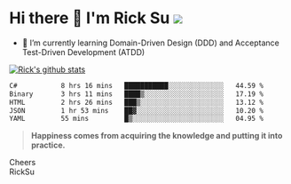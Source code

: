 # Hi there 👋 I'm Rick Su ![](https://komarev.com/ghpvc/?username=ricksu978)
<!--
**ricksu978/ricksu978** is a ✨ _special_ ✨ repository because its `README.md` (this file) appears on your GitHub profile.

Here are some ideas to get you started:

- 🔭 I’m currently working on ...
-->
- 🌱 I’m currently learning Domain-Driven Design (DDD) and Acceptance Test-Driven Development (ATDD)
<!--
- 👯 I’m looking to collaborate on ...
- 🤔 I’m looking for help with ...
- 💬 Ask me about ...
- 📫 How to reach me: ...
- 😄 Pronouns: ...
- ⚡ Fun fact: ...
-->
[![Rick's github stats](https://github-readme-stats.vercel.app/api?username=ricksu978&theme=dark)](https://github.com/ricksu978/ricksu978)

<!--START_SECTION:waka-->

```txt
C#           8 hrs 16 mins   ███████████░░░░░░░░░░░░░░   44.59 %
Binary       3 hrs 11 mins   ████▒░░░░░░░░░░░░░░░░░░░░   17.19 %
HTML         2 hrs 26 mins   ███▒░░░░░░░░░░░░░░░░░░░░░   13.12 %
JSON         1 hr 53 mins    ██▓░░░░░░░░░░░░░░░░░░░░░░   10.20 %
YAML         55 mins         █▒░░░░░░░░░░░░░░░░░░░░░░░   04.95 %
```

<!--END_SECTION:waka-->

> **Happiness comes from acquiring the knowledge and putting it into practice.**

Cheers  
RickSu 
